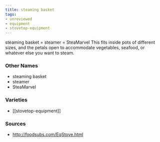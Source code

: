 ```yaml
---
title: steaming basket
tags:
- unreviewed
- equipment
- stovetop-equipment
---
```

steaming basket = steamer = SteaMarvel This fits inside pots of different sizes, and the petals open to accommodate vegetables, seafood, or whatever else you want to steam.

### Other Names

* steaming basket
* steamer
* SteaMarvel

### Varieties

* [[stovetop-equipment]]

### Sources
* http://foodsubs.com/EqStove.html
